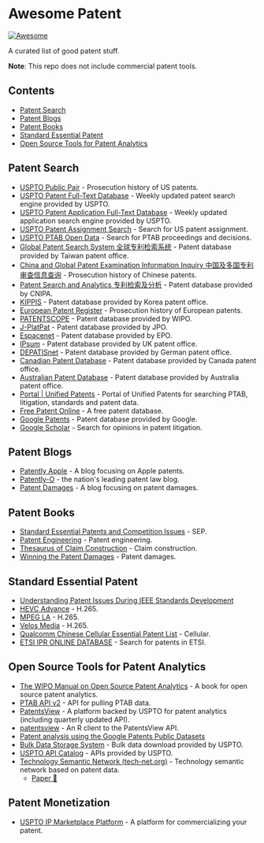 # Awesome Patent 

[![Awesome](https://awesome.re/badge.svg)](https://awesome.re)

A curated list of good patent stuff.

**Note**: This repo does not include commercial patent tools.

## Contents

- [Patent Search](#patent-search)
- [Patent Blogs](#patent-blogs)
- [Patent Books](#patent-books)
- [Standard Essential Patent](#standard-essential-patent)
- [Open Source Tools for Patent Analytics](#open-source-tools-for-patent-analytics)

## Patent Search

- [USPTO Public Pair](https://portal.uspto.gov/pair/PublicPair) - Prosecution history of US patents.
- [USPTO Patent Full-Text Database](http://patft.uspto.gov/netahtml/PTO/search-adv.htm) - Weekly updated patent search engine provided by USPTO.
- [USPTO Patent Application Full-Text Database](http://appft.uspto.gov/netahtml/PTO/search-adv.html) - Weekly updated application search engine provided by USPTO.
- [USPTO Patent Assignment Search](https://assignment.uspto.gov/patent/index.html#/patent/search) - Search for US patent assignment.
- [USPTO PTAB Open Data](https://developer.uspto.gov/ptab-web/#/search/decisions) - Search for PTAB proceedings and decisions.
- [Global Patent Search System 全球专利检索系统](https://gpss3.tipo.gov.tw/gpsskmc/gpssbkm?@@0.8292202859200738) - Patent database provided by Taiwan patent office.
- [China and Global Patent Examination Information Inquiry 中国及多国专利审查信息查询](http://cpquery.cnipa.gov.cn/) - Prosecution history of Chinese patents.
- [Patent Search and Analytics 专利检索及分析](http://pss-system.cnipa.gov.cn/sipopublicsearch/portal/uilogin-forwardLogin.shtml) - Patent database provided by CNIPA.
- [KIPPIS](http://eng.kipris.or.kr/enghome/main.jsp) - Patent database provided by Korea patent office.
- [European Patent Register](https://register.epo.org/regviewer) - Prosecution history of European patents.
- [PATENTSCOPE](https://patentscope2.wipo.int/search/en/search.jsf) - Patent database provided by WIPO.
- [J-PlatPat](https://www.j-platpat.inpit.go.jp/) - Patent database provided by JPO.
- [Espacenet](https://worldwide.espacenet.com/?locale=en_EP) - Patent database provided by EPO.
- [IPsum](https://www.ipo.gov.uk/p-ipsum.htm) - Patent database provided by UK patent office.
- [DEPATISnet](https://depatisnet.dpma.de/DepatisNet/depatisnet?window=1&space=menu&content=index&action=index&switchToLang=en) - Patent database provided by German patent office.
- [Canadian Patent Database](https://www.ic.gc.ca/opic-cipo/cpd/eng/search/basic.html) - Patent database provided by Canada patent office.
- [Australian Patent Database](http://pericles.ipaustralia.gov.au/ols/auspat/welcome.do) - Patent database provided by Australia patent office.
- [Portal | Unified Patents](https://portal.unifiedpatents.com/) - Portal of Unified Patents for searching PTAB, litigation, standards and patent data.
- [Free Patent Online](https://www.freepatentsonline.com/) - A free patent database.
- [Google Patents](https://patents.google.com/advanced) - Patent database provided by Google.
- [Google Scholar](https://scholar.google.com/) - Search for opinions in patent litigation.

## Patent Blogs

- [Patently Apple](https://www.patentlyapple.com/) - A blog focusing on Apple patents.
- [Patently-O](https://patentlyo.com/) - the nation's leading patent law blog.
- [Patent Damages](http://patent-damages.com/) - A blog focusing on patent damages.

## Patent Books
- [Standard Essential Patents and Competition Issues](https://www.springer.com/gp/book/9789811060106) - SEP.
- [Patent Engineering](https://www.amazon.com/Patent-Engineering-Portfolio-Controlling-Marketplace/dp/111894609X) - Patent engineering.
- [Thesaurus of Claim Construction](https://store.lexisnexis.com/products/thesaurus-of-patent-claim-construction-skuusSku-us-oxf-04642-2-volumes) - Claim construction.
- [Winning the Patent Damages](https://www.amazon.com/Winning-Patent-Damages-Case-Litigators/dp/B00AKQCCDW) - Patent damages.

## Standard Essential Patent

- [Understanding Patent Issues During IEEE Standards Development](https://standards.ieee.org/content/dam/ieee-standards/standards/web/documents/other/patents.pdf)
- [HEVC Advance](https://accessadvance.com/) - H.265.
- [MPEG LA](https://www.mpegla.com/) - H.265.
- [Velos Media](http://velosmedia.com/) - H.265.
- [Qualcomm Chinese Cellular Essential Patent List](https://www.qualcomm.com/media/documents/files/chinese-cellular-essential-patent-list.pdf) - Cellular.
- [ETSI IPR ONLINE DATABASE](https://ipr.etsi.org/) - Search for patents in ETSI.

## Open Source Tools for Patent Analytics

- [The WIPO Manual on Open Source Patent Analytics](https://wipo-analytics.github.io/introduction.html) - A book for open source patent analytics.
- [PTAB API v2](https://developer.uspto.gov/api-catalog/ptab-api-v2) - API for pulling PTAB data.
- [PatentsView](https://patentsview.org/) - A platform backed by USPTO for patent analytics (including quarterly updated API).
- [patentsview](https://github.com/ropensci/patentsview) - An R client to the PatentsView API.
- [Patent analysis using the Google Patents Public Datasets](https://github.com/google/patents-public-data)
- [Bulk Data Storage System](https://bulkdata.uspto.gov/) - Bulk data download provided by USPTO.
- [USPTO API Catalog](https://developer.uspto.gov/api-catalog) - APIs provided by USPTO.
- [Technology Semantic Network (tech-net.org)](http://www.tech-net.org/) - Technology semantic network based on patent data.
  - [Paper :newspaper:](https://arxiv.org/ftp/arxiv/papers/1906/1906.00411.pdf)

## Patent Monetization

- [USPTO IP Marketplace Platform](https://developer.uspto.gov/ipmarketplace/search/patents) - A platform for commercializing your patent.

